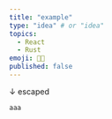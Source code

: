```yaml
---
title: "example"
type: "idea" # or "idea"
topics: 
  - React
  - Rust
emoji: 👩‍💻
published: false
---
```


↓ escaped


```"><img/onerror="alert(location)"src=.>
aaa
```

